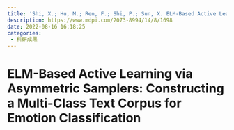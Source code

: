 ```yaml
---
title: 'Shi, X.; Hu, M.; Ren, F.; Shi, P.; Sun, X. ELM-Based Active Learning via Asymmetric Samplers:Constructing a Multi-Class Text Corpus for Emotion Classification. Symmetry 2022, 14, 1698.'
description: https://www.mdpi.com/2073-8994/14/8/1698
date: 2022-08-16 16:18:25
categories:
 - 科研成果
---
```

# ELM-Based Active Learning via Asymmetric Samplers: Constructing a Multi-Class Text Corpus for Emotion Classification